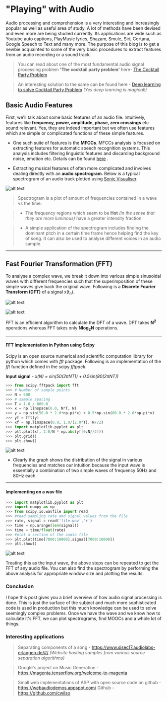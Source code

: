 **"Playing" with Audio**
================


Audio processing and comprehension is a very interesting and increasingly popular as well as useful area of study. A lot of methods have been devised and even more are being studied currently. Its applications are wide such as Youtube auto captions, PlayMusic lyrics, Shazam, Smule, Siri, Cortana, Google Speech to Text and many more. The purpose of this blog is to get a newbie acquainted to some of the very basic procedures to extract features from an audio recording or a sound track.


>You can read about one of the most fundamental audio signal processing problem <B>'The cocktail party problem'</B> here-
 [The Cocktail Party Problem](http://www.brainfacts.org/sensing-thinking-behaving/awareness-and-attention/articles/2013/the-cocktail-party-problem/)
 
 
 >An interesting solution to the same can be found here -
 [Deep learning to solve Cocktail Party Problem](https://www.technologyreview.com/s/537101/deep-learning-machine-solves-the-cocktail-party-problem/)  *(Yes deep learning is magical!)*
 
 
 
 

Basic Audio Features
-------------


First, we'll talk about some basic features of an audio file. Intuitively, features like **frequency, power, amplitude, phase, zero crossings** etc sound relevant. Yes, they are indeed important but we often use features which are simple or complicated functions of these simple features.


- One such suite of features is the **MFCCs**. MFCCs analysis is focused on extracting features for automatic speech recognition systems. This analysis includes filtering linguistic features and discarding background noise, emotion etc. Details can be found [here](http://practicalcryptography.com/miscellaneous/machine-learning/guide-mel-frequency-cepstral-coefficients-mfccs/) .


- Extracting musical features of often more complicated and involves dealing directly with an **audio spectrogram**.  Below is a typical spectrogram of an audio track plotted using [Sonic Visualiser](http://www.sonicvisualiser.org/).


![alt text](http://imgur.com/Hk3MI1g.jpg "Spectrogram")



> Spectrogram is a plot of amount of frequencies contained in a wave vs the time.


> - The frequency regions which seem to be **Hot** *(in the sense that they are more luminous)* have a greater intensity fraction.


> - A simple application of the spectrogram includes finding the dominant pitch in a certain time frame hence helping find the key of song. It can also be used to analyse different voices in an audio sample.





----------------------------------------------
Fast Fourier Transformation (FFT)
-----------


To analyse a complex wave, we break it down into various simple sinusoidal waves with different frequencies such that the superimposition of these simple waves give back the original wave. 
Following is a **Discrete Fourier Transform (DFT)** of a signal x(t<sub>n</sub>).


![alt text](http://imgur.com/2zNT7zh.png "DFT Equation")


![alt text](http://imgur.com/ukBWTN8.png "Symbols")


FFT is an efficient algorithm to calculate the DFT of a wave. DFT takes **N<sup>2</sup>** operations whereas FFT takes only **Nlog<sub>2</sub>N** operations.


----------------------
<h4>FFT Implementation in Python using <b>Scipy</b></h4>


Scipy is an open source numerical and scientific computation library for python which comes with *fft* package. Following is an implementation of the *fft* function defined in the scipy *fftpack*. 


**Input signal** - *x(N) = sin(50(2πNT)) + 0.5sin(80(2πNT))*


```python
>>> from scipy.fftpack import fft
>>> # Number of sample points
>>> N = 600
>>> # sample spacing
>>> T = 1.0 / 800.0
>>> x = np.linspace(0.0, N*T, N)
>>> y = np.sin(50.0 * 2.0*np.pi*x) + 0.5*np.sin(80.0 * 2.0*np.pi*x)
>>> yf = fft(y)
>>> xf = np.linspace(0.0, 1.0/(2.0*T), N//2)
>>> import matplotlib.pyplot as plt
>>> plt.plot(xf, 2.0/N * np.abs(yf[0:N//2]))
>>> plt.grid()
>>> plt.show()
```


![alt text](http://i.imgur.com/NPoqeJZ.png "FFT")


- Clearly the graph shows the distribution of the signal in various frequencies and matches our intuition because the input wave is essentially a combination of two simple waves of frequency 50Hz and 80Hz each.


--------------
<h4>Implementing on a wav file</h4>


```python
>>> import matplotlib.pyplot as plt
>>> import numpy as np
>>> from scipy.io.wavfile import read
>>> #read sampling rate and signal values from the file
>>> rate, signal = read('file.wav','r')
>>> time = np.arange(len(signal))
>>> time = time/float(rate)
>>> #plot a section of the audio file
>>> plt.plot(time[7000:10000],signal[7000:10000])
>>> plt.show()

```


![alt text](http://imgur.com/K4liL3B.png "FFT wave file")


<above steps link to FFT using scipy>
Treating this as the input wave, the above steps can be repeated to get the FFT of any audio file. You can also find the spectrogram by performing the above analysis for appropriate window size and plotting the results.  




<h3>Conclusion</h3>


I hope this post gives you a brief overview of how audio signal processing is done. This is just the surface of the subject and much more sophisticated code is used in production but this much knowledge can be used to solve seemingly complex problems. Once we have the wave and we know how to calculate it's FFT, we can plot spectrograms, find MOOCs and a whole lot of things.  


<h3>Interesting applications</h3>  



>Separating components of a song - https://www.sisec17.audiolabs-erlangen.de/#/   *(Website hosting samples from various source separation algorithms)*  


>Google's project on Music Generation - https://magenta.tensorflow.org/welcome-to-magenta  


>Small web implementations of ASP with open source code on github - https://webaudiodemos.appspot.com/    Github - https://github.com/cwilso  

